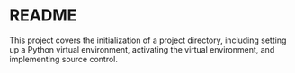 # README

This project covers the initialization of a project directory, including setting up a Python virtual environment, activating the virtual environment, and implementing source control.
